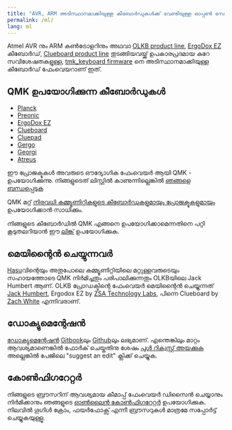 ```yaml
---
title: "AVR, ARM അടിസ്ഥാനമാക്കിയുള്ള കീബോർഡുകൾക്ക് വേണ്ടിയുള്ള ഓപ്പൺ സോഴ്സ് ഫേംവെയർ"
permalink: /ml/
lang: ml
---
```

Atmel AVR നും ARM കൺട്രോളറിനും അഥവാ [OLKB product line](http://olkb.com), [ErgoDox EZ](http://www.ergodox-ez.com) കീബോർഡ്, [Clueboard product line](http://clueboard.co/) തുടങ്ങിയവയ്ക്ക് ഉപകാരപ്രദമായ കുറേ സവിശേഷതകളുള്ള, 
[tmk\_keyboard firmware](http://github.com/tmk/tmk_keyboard) നെ അടിസ്ഥാനമാക്കിയുള്ള കീബോർഡ് ഫേംവെയറാണ് ഇത്.

## QMK ഉപയോഗിക്കുന്ന കീബോർഡുകൾ

* [Planck](https://github.com/qmk/qmk_firmware/blob/master/keyboards/planck/)
* [Preonic](https://github.com/qmk/qmk_firmware/blob/master/keyboards/preonic/)
* [ErgoDox EZ](https://github.com/qmk/qmk_firmware/blob/master/keyboards/ergodox_ez/)
* [Clueboard](https://github.com/qmk/qmk_firmware/blob/master/keyboards/clueboard/)
* [Cluepad](https://github.com/qmk/qmk_firmware/blob/master/keyboards/clueboard/17/)
* [Gergo](https://qmk.fm/keyboards/gergo/)
* [Georgi](https://qmk.fm/keyboards/georgi/)
* [Atreus](https://github.com/qmk/qmk_firmware/blob/master/keyboards/atreus/)

ഈ പ്രോജക്ടുകൾ  അവരുടെ ഔദ്യോഗിക ഫേംവെയർ ആയി QMK - ഉപയോഗിക്കുന്നു. നിങ്ങളുടെത് ലിസ്റ്റിൽ കാണുന്നില്ലെങ്കിൽ [ഞങ്ങളെ ബന്ധപ്പെടുക](https://github.com/qmk/qmk.fm/issues/new) 

QMK മറ്റ് [നിരവധി കമ്മ്യൂണിറ്റികളുടെ കീബോർഡുകളുമായും പ്രോജക്ടുകളുമായും](/keyboards/) ഉപയോഗിക്കാൻ സാധിക്കും. 

നിങ്ങളുടെ കീബോർഡിൽ QMK എങ്ങനെ ഉപയോഗിക്കാമെന്നതിനെ പറ്റി കൂടുതലറിയാൻ ഈ [ലിങ്ക്](/powered/) ഉപയോഗിക്കുക.

## മെയിന്റൈൻ ചെയ്യുന്നവർ

[Hasu](https://github.com/tmk)വിന്റെയും അതുപോലെ കമ്മ്യൂണിറ്റിയിലെ മറ്റുള്ളവരുടെയും സഹായത്തോടെ QMK നിർമിച്ചതും പരിപാലിക്കുന്നതും OLKBയിലെ Jack Humbert ആണ്. OLKB പ്രോഡക്ടിന്റെ ഫേംവെയർ മെയിന്റൈൻ ചെയ്യുന്നത് [Jack Humbert](https://github.com/jackhumbert), Ergodox EZ by [ZSA Technology Labs](https://github.com/zsa), പിന്നെ Clueboard by [Zach White](https://github.com/skullydazed) എന്നിവരാണ്.

## ഡോക്യുമെന്റേഷൻ

[ഡോക്യുമെന്റേഷൻ](https://docs.qmk.fm) [Gitbook](https://www.gitbook.com/book/qmk/firmware/details)ലും [Github](https://github.com/qmk/qmk_firmware/tree/master/docs)ലും ലഭ്യമാണ്. എന്തെങ്കിലും മാറ്റം ആവശ്യമാണെങ്കിൽ ഫോർക് ചെയ്തതിനു ശേഷം [പുൾ റിക്വസ്റ്റ് അയക്കുക](https://github.com/qmk/qmk_firmware/pulls) അല്ലെങ്കിൽ പേജിലെ "suggest an edit" ക്ലിക്ക് ചെയ്യുക.

## കോൺഫിഗറേറ്റർ

നിങ്ങളുടെ ബ്രൗസറിന് ആവശ്യമായ കീമാപ്പ് ഫേംവെയർ ഡിസൈൻ ചെയ്യാനും നിർമിക്കാനും ഞങ്ങളുടെ [ഓൺലൈൻ കോൺഫിഗറേറ്റർ](https://config.qmk.fm) ഉപയോഗിക്കുക. നിലവിൽ ഗൂഗിൾ ക്രോം, ഫയർഫോക്സ് എന്നീ ബ്രൗസറുകൾ മാത്രമേ സപ്പോർട്ട് ചെയ്യുകയുള്ളൂ.
